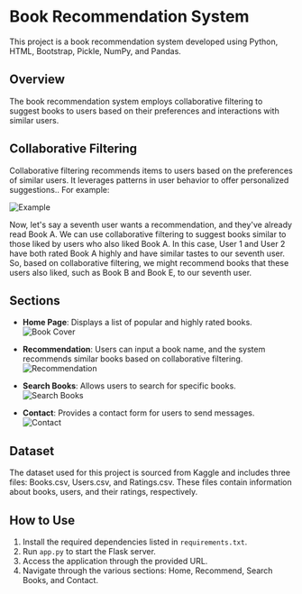 # Book Recommendation System

This project is a book recommendation system developed using Python, HTML, Bootstrap, Pickle, NumPy, and Pandas.

## Overview

The book recommendation system employs collaborative filtering to suggest books to users based on their preferences and interactions with similar users.

## Collaborative Filtering

Collaborative filtering recommends items to users based on the preferences of similar users. It leverages patterns in user behavior to offer personalized suggestions.. For example:

![Example](https://github.com/XuefengHuang/spark-book-recommender-system/raw/master/images/example1.png)

Now, let's say a seventh user wants a recommendation, and they've already read Book A. We can use collaborative filtering to suggest books similar to those liked by users who also liked Book A. In this case, User 1 and User 2 have both rated Book A highly and have similar tastes to our seventh user. So, based on collaborative filtering, we might recommend books that these users also liked, such as Book B and Book E, to our seventh user.

## Sections

- **Home Page**: Displays a list of popular and highly rated books.
![Book Cover](https://i.imgur.com/CyIs6eR.png)
- **Recommendation**: Users can input a book name, and the system recommends similar books based on collaborative filtering.
![Recommendation](https://i.imgur.com/jbPu9KM.png)
- **Search Books**: Allows users to search for specific books.
![Search Books](https://i.imgur.com/lz83nRL.png)

- **Contact**: Provides a contact form for users to send messages.
![Contact](https://i.imgur.com/BqZUdOR.png)


## Dataset

The dataset used for this project is sourced from Kaggle and includes three files: Books.csv, Users.csv, and Ratings.csv. These files contain information about books, users, and their ratings, respectively.

## How to Use

1. Install the required dependencies listed in `requirements.txt`.
2. Run `app.py` to start the Flask server.
3. Access the application through the provided URL.
4. Navigate through the various sections: Home, Recommend, Search Books, and Contact.
